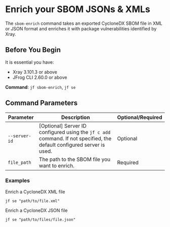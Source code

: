 # Enrich your SBOM JSONs & XMLs

The `sbom-enrich` command takes an exported CycloneDX SBOM file in XML or JSON format and enriches it with package vulnerabilities identified by Xray.

## Before You Begin

It is essential you have:

* Xray 3.101.3 or above
* JFrog CLI 2.60.0 or above

**Command**: `jf sbom-enrich`, `jf se`

## Command Parameters

| Parameter     | Description                                                                                                             | Optional/Required |
| ------------- | ----------------------------------------------------------------------------------------------------------------------- | ----------------- |
| `--server-id` | \[Optional] Server ID configured using the `jf c add` command. If not specified, the default configured server is used. | Optional          |
| `file_path`   | The path to the SBOM file you want to enrich.                                                                           | Required          |

### Examples

Enrich a CycloneDX XML file

```
jf se "path/to/file.xml"
```

Enrich a CycloneDX JSON file

```
jf se "path/to/files/file.json"
```
